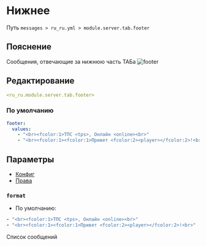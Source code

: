 # Нижнее
Путь `messages > ru_ru.yml > module.server.tab.footer`

## Пояснение
Сообщения, отвечающие за нижнюю часть ТАБа
![footer](/footer.png)

## Редактирование
```yaml
<ru_ru.module.server.tab.footer>
```

### По умолчанию
```yaml
footer:
  values:
    - "<br><fcolor:1>ТПС <tps>, Онлайн <online><br>"
    - "<br><fcolor:1><fcolor:1>Привет <fcolor:2><player></fcolor:2>!<br>"
```

## Параметры

- [Конфиг](/ru/config/module/server/tab/footer/)
- [Права](/ru/permissions/module/server/tab/footer/)

### `format`
- По умолчанию:
```yaml
- "<br><fcolor:1>ТПС <tps>, Онлайн <online><br>"
- "<br><fcolor:1><fcolor:1>Привет <fcolor:2><player></fcolor:2>!<br>"
```

Список сообщений

